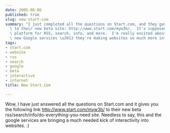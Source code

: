```yaml
---
date: 2005-06-06
published: true
slug: new-start-com
summary: "I just completed all the questions on Start.com, and they gave me a link\
  \ to their new beta site: http://www.start.com/myw3b/.  It's supposed to be an all-in-one\
  \ platform for RSS, search, info, and more.  I'm really excited about this and the\
  \ new Google services \u2013 they're making websites so much more interactive!"
tags:
- start.com
- website
- rss
- search
- google
- beta
- interactive
- internet
title: New Start.Com

---
```

Wow, I have just answered all the questions on Start.com and it gives you the following link <a href="http://www.start.com/myw3b/">http://www.start.com/myw3b/</a> to their new beta rss/search/info/do-everything-you-need site.  Needless to say, this and the google services are bringing a much needed kick of interactivity into websites. :)

